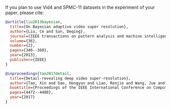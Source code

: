 If you plan to use Vid4 and SPMC-11 datasets in the experiment of your paper, please cite:
```BibTex
@article{liu2013bayesian,
  title={On Bayesian adaptive video super resolution},
  author={Liu, Ce and Sun, Deqing},
  journal={IEEE transactions on pattern analysis and machine intelligence},
  volume={36},
  number={2},
  pages={346--360},
  year={2013},
  publisher={IEEE}
}

@inproceedings{tao2017detail,
  title={Detail-revealing deep video super-resolution},
  author={Tao, Xin and Gao, Hongyun and Liao, Renjie and Wang, Jue and Jia, Jiaya},
  booktitle={Proceedings of the IEEE International Conference on Computer Vision},
  pages={4472--4480},
  year={2017}
}
```
